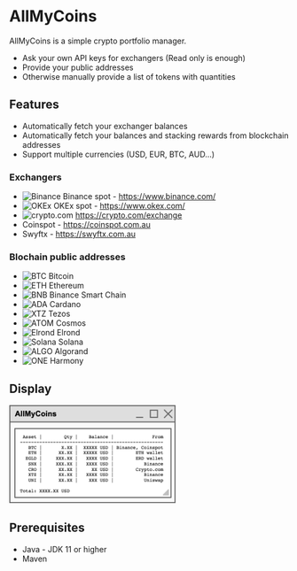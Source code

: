 # AllMyCoins

AllMyCoins is a simple crypto portfolio manager.

- Ask your own API keys for exchangers (Read only is enough)
- Provide your public addresses
- Otherwise manually provide a list of tokens with quantities

## Features

- Automatically fetch your exchanger balances 
- Automatically fetch your balances and stacking rewards from blockchain addresses
- Support multiple currencies (USD, EUR, BTC, AUD...)

### Exchangers

- <img src="https://assets.coingecko.com/markets/images/52/small/binance.jpg" alt="Binance" width="15"/> Binance spot - https://www.binance.com/
- <img src="https://assets.coingecko.com/markets/images/96/small/okEX.jpg" alt="OKEx" width="15"/> OKEx spot - https://www.okex.com/
- <img src="https://assets.coingecko.com/markets/images/589/small/crypto_com.jpg" alt="crypto.com" width="15"/> https://crypto.com/exchange
- Coinspot - https://coinspot.com.au
- Swyftx - https://swyftx.com.au

### Blochain public addresses

- <img src="https://assets.coingecko.com/coins/images/1/thumb_2x/bitcoin.png" alt="BTC" width="15"/> Bitcoin
- <img src="https://assets.coingecko.com/coins/images/279/thumb_2x/ethereum.png" alt="ETH" width="15"/> Ethereum
- <img src="https://assets.coingecko.com/coins/images/825/small/binance-coin-logo.png" alt="BNB" width="15"/> Binance Smart Chain
- <img src="https://assets.coingecko.com/coins/images/975/small/cardano.png" alt="ADA" width="15"/> Cardano
- <img src="https://assets.coingecko.com/coins/images/976/thumb_2x/Tezos-logo.png" alt="XTZ" width="15"/> Tezos
- <img src="https://assets.coingecko.com/coins/images/1481/thumb_2x/cosmos_hub.png" alt="ATOM" width="15"/> Cosmos
- <img src="https://assets.coingecko.com/coins/images/12335/thumb_2x/Elrond.png" alt="Elrond" width="15"/> Elrond
- <img src="https://assets.coingecko.com/coins/images/4128/thumb_2x/RPU3hzmh_400x400.jpg" alt="Solana" width="15"/> Solana
- <img src="https://assets.coingecko.com/coins/images/4380/thumb_2x/download.png" alt="ALGO" width="15"/> Algorand
- <img src="https://assets.coingecko.com/coins/images/4344/thumb_2x/Y88JAze.png" alt="ONE" width="15"/> Harmony


## Display

<img src="doc/img/allMyCoinsWindow.png" alt="AllMyCoins Window" width="300"/>

## Prerequisites

- Java - JDK 11 or higher
- Maven
